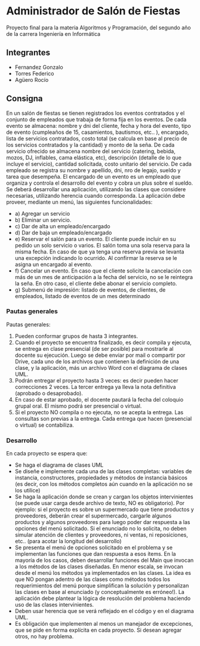 # Administrador de Salón de Fiestas
Proyecto final para la materia Algoritmos y Programación, del segundo año de la carrera Ingeniería en Informática

## Integrantes
* Fernandez Gonzalo
* Torres Federico
* Agüero Rocío

## Consigna
En un salón de fiestas se tienen registrados los eventos contratados y el conjunto de empleados que
trabaja de forma fija en los eventos. De cada evento se almacena: nombre y dni del cliente, fecha y
hora del evento, tipo de evento (cumpleaños de 15, casamientos, bautismos, etc.. ), encargado, lista
de servicios contratados, costo total (se calcula en base al precio de los servicios contratados y la
cantidad) y monto de la seña. De cada servicio ofrecido se almacena nombre del servicio (catering,
bebida, mozos, DJ, inflables, cama elástica, etc), descripción (detalle de lo que incluye el servicio),
cantidad solicitada, costo unitario del servicio. De cada empleado se registra su nombre y apellido,
dni, nro de legajo, sueldo y tarea que desempeña. El encargado de un evento es un empleado que
organiza y controla el desarrollo del evento y cobra un plus sobre el sueldo.
Se deberá desarrollar una aplicación, utilizando las clases que considere necesarias, utilizando
herencia cuando corresponda. La aplicación debe proveer, mediante un menú, las siguientes
funcionalidades:
- a) Agregar un servicio
- b) Eliminar un servicio.
- c) Dar de alta un empleado/encargado
- d) Dar de baja un empleado/encargado
- e) Reservar el salón para un evento. El cliente puede incluir en su pedido un solo servicio o
varios. El salón toma una sola reserva para la misma fecha. En caso de que ya tenga una
reserva previa se levanta una excepción indicando lo ocurrido. Al confirmar la reserva se le
asigna un encargado al evento.
- f) Cancelar un evento. En caso que el cliente solicite la cancelación con más de un mes de
anticipación a la fecha del servicio, no se le reintegra la seña. En otro caso, el cliente debe
abonar el servicio completo.
- g) Submenú de impresión: listado de eventos, de clientes, de empleados, listado de eventos de
un mes determinado

### Pautas generales
Pautas generales:
1. Pueden conformar grupos de hasta 3 integrantes.
2. Cuando el proyecto se encuentra finalizado, es decir compila y ejecuta, se entrega en clase
presencial (de ser posible) para mostrarle al docente su ejecución. Luego se debe enviar por
mail o compartir por Drive, cada uno de los archivos que contienen la definición de una
clase, y la aplicación, más un archivo Word con el diagrama de clases UML.
3. Podrán entregar el proyecto hasta 3 veces: es decir pueden hacer correcciones 2 veces. La
tercer entrega ya lleva la nota definitiva (aprobado o desaprobado).
4. En caso de estar aprobado, el docente pautará la fecha del coloquio grupal oral. El mismo
podrá ser presencial o virtual.
5. Si el proyecto NO compila o no ejecuta, no se acepta la entrega. Las consultas son previas a
la entrega. Cada entrega que hacen (presencial o virtual) se contabiliza.

### Desarrollo
En cada proyecto se espera que:
- Se haga el diagrama de clases UML
- Se diseñe e implemente cada una de las clases completas: variables de instancia,
constructores, propiedades y métodos de instancia básicos (es decir, con los métodos
completos aún cuando en la aplicación no se los utilice)
- Se haga la aplicación donde se crean y cargan los objetos intervinientes (se puede usar carga
desde archivo de texto, NO es obligatorio). Por ejemplo: si el proyecto es sobre un
supermercado que tiene productos y proveedores, deberán crear el supermercado, cargarle
algunos productos y algunos proveedores para luego poder dar respuesta a las opciones del
menú solicitado. Si el enunciado no lo solicita, no deben simular atención de clientes y
proveedores, ni ventas, ni reposiciones, etc.. (para acotar la longitud del desarrollo)
- Se presenta el menú de opciones solicitado en el problema y se implementan las funciones
que dan respuesta a esos ítems. En la mayoría de los casos, deben desarrollar funciones del
Main que invocan a los métodos de las clases diseñadas. En menor escala, se invocan desde
el menú los métodos ya implementados en las clases. La idea es que NO pongan adentro de
las clases como métodos todos los requerimientos del menú porque simplifican la solución y
personalizan las clases en base al enunciado (y conceptualmente es erróneo!). La aplicación
debe plantear la lógica de resolución del problema haciendo uso de las clases intervinientes.
- Deben usar herencia que se verá reflejado en el código y en el diagrama UML.
- Es obligación que implementen al menos un manejador de excepciones, que se pide en
forma explícita en cada proyecto. Si desean agregar otros, no hay problema.
